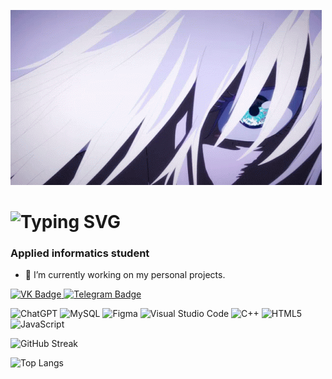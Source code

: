 ![](https://github.com/edselyoun89/edselyoun89/blob/main/gojo-satoru-jujutsu-kaisen.gif)
# ![Typing SVG](https://readme-typing-svg.herokuapp.com?color=%2336BCF7&lines=Hi+there,+I'm+Nikita)
### Applied informatics student
- 🔭 I’m currently working on my personal projects. 
<div id="badges"> 
  <a href="https://vk.com/edselyoun89">
    <img src="https://img.shields.io/badge/VK-blue?style=for-the-badge&logo=vk&logoColor=white" alt="VK Badge"/>
  </a>
  <a href="https://t.me/edselyoun89">
    <img src="https://img.shields.io/badge/Telegram-red?style=for-the-badge&logo=tg&logoColor=white" alt="Telegram Badge"/>
  </a>
</div>

  
![ChatGPT](https://img.shields.io/badge/chatGPT-74aa9c?style=for-the-badge&logo=openai&logoColor=white) ![MySQL](https://img.shields.io/badge/mysql-4479A1.svg?style=for-the-badge&logo=mysql&logoColor=white) ![Figma](https://img.shields.io/badge/figma-%23F24E1E.svg?style=for-the-badge&logo=figma&logoColor=white) ![Visual Studio Code](https://img.shields.io/badge/Visual%20Studio%20Code-0078d7.svg?style=for-the-badge&logo=visual-studio-code&logoColor=white) ![C++](https://img.shields.io/badge/c++-%2300599C.svg?style=for-the-badge&logo=c%2B%2B&logoColor=white) ![HTML5](https://img.shields.io/badge/html5-%23E34F26.svg?style=for-the-badge&logo=html5&logoColor=white) ![JavaScript](https://img.shields.io/badge/javascript-%23323330.svg?style=for-the-badge&logo=javascript&logoColor=%23F7DF1E)

![GitHub Streak](https://github-readme-streak-stats.herokuapp.com?user=edselyoun89&theme=gotham&hide_border=true&date_format=j%20M%5B%20Y%5D&exclude_days=Mon%2CTue%2CWed%2CThu%2CFri)

![Top Langs](https://github-readme-stats.vercel.app/api/top-langs/?username=edselyoun89)

